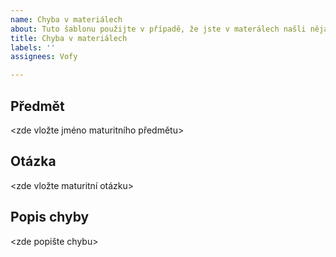 ```yaml
---
name: Chyba v materiálech
about: Tuto šablonu použijte v případě, že jste v materálech našli nějakou chybu
title: Chyba v materiálech
labels: ''
assignees: Vofy

---
```


## Předmět
<zde vložte jméno maturitního předmětu>

## Otázka
<zde vložte maturitní otázku>

## Popis chyby
<zde popište chybu>
